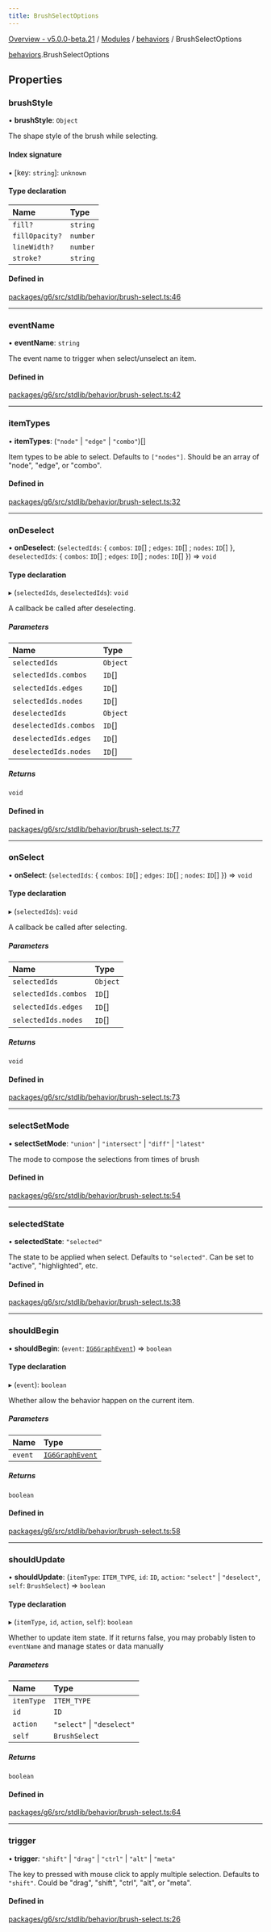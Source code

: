 ```yaml
---
title: BrushSelectOptions
---
```


[Overview - v5.0.0-beta.21](../../README.en.md) / [Modules](../../modules.en.md) / [behaviors](../../modules/behaviors.en.md) / BrushSelectOptions

[behaviors](../../modules/behaviors.en.md).BrushSelectOptions

## Properties

### brushStyle

• **brushStyle**: `Object`

The shape style of the brush while selecting.

#### Index signature

▪ [key: `string`]: `unknown`

#### Type declaration

| Name           | Type     |
| :------------- | :------- |
| `fill?`        | `string` |
| `fillOpacity?` | `number` |
| `lineWidth?`   | `number` |
| `stroke?`      | `string` |

#### Defined in

[packages/g6/src/stdlib/behavior/brush-select.ts:46](https://github.com/antvis/G6/blob/61e525e59b/packages/g6/src/stdlib/behavior/brush-select.ts#L46)

---

### eventName

• **eventName**: `string`

The event name to trigger when select/unselect an item.

#### Defined in

[packages/g6/src/stdlib/behavior/brush-select.ts:42](https://github.com/antvis/G6/blob/61e525e59b/packages/g6/src/stdlib/behavior/brush-select.ts#L42)

---

### itemTypes

• **itemTypes**: (`"node"` \| `"edge"` \| `"combo"`)[]

Item types to be able to select.
Defaults to `["nodes"]`.
Should be an array of "node", "edge", or "combo".

#### Defined in

[packages/g6/src/stdlib/behavior/brush-select.ts:32](https://github.com/antvis/G6/blob/61e525e59b/packages/g6/src/stdlib/behavior/brush-select.ts#L32)

---

### onDeselect

• **onDeselect**: (`selectedIds`: { `combos`: `ID`[] ; `edges`: `ID`[] ; `nodes`: `ID`[] }, `deselectedIds`: { `combos`: `ID`[] ; `edges`: `ID`[] ; `nodes`: `ID`[] }) => `void`

#### Type declaration

▸ (`selectedIds`, `deselectedIds`): `void`

A callback be called after deselecting.

##### Parameters

| Name                   | Type     |
| :--------------------- | :------- |
| `selectedIds`          | `Object` |
| `selectedIds.combos`   | `ID`[]   |
| `selectedIds.edges`    | `ID`[]   |
| `selectedIds.nodes`    | `ID`[]   |
| `deselectedIds`        | `Object` |
| `deselectedIds.combos` | `ID`[]   |
| `deselectedIds.edges`  | `ID`[]   |
| `deselectedIds.nodes`  | `ID`[]   |

##### Returns

`void`

#### Defined in

[packages/g6/src/stdlib/behavior/brush-select.ts:77](https://github.com/antvis/G6/blob/61e525e59b/packages/g6/src/stdlib/behavior/brush-select.ts#L77)

---

### onSelect

• **onSelect**: (`selectedIds`: { `combos`: `ID`[] ; `edges`: `ID`[] ; `nodes`: `ID`[] }) => `void`

#### Type declaration

▸ (`selectedIds`): `void`

A callback be called after selecting.

##### Parameters

| Name                 | Type     |
| :------------------- | :------- |
| `selectedIds`        | `Object` |
| `selectedIds.combos` | `ID`[]   |
| `selectedIds.edges`  | `ID`[]   |
| `selectedIds.nodes`  | `ID`[]   |

##### Returns

`void`

#### Defined in

[packages/g6/src/stdlib/behavior/brush-select.ts:73](https://github.com/antvis/G6/blob/61e525e59b/packages/g6/src/stdlib/behavior/brush-select.ts#L73)

---

### selectSetMode

• **selectSetMode**: `"union"` \| `"intersect"` \| `"diff"` \| `"latest"`

The mode to compose the selections from times of brush

#### Defined in

[packages/g6/src/stdlib/behavior/brush-select.ts:54](https://github.com/antvis/G6/blob/61e525e59b/packages/g6/src/stdlib/behavior/brush-select.ts#L54)

---

### selectedState

• **selectedState**: `"selected"`

The state to be applied when select.
Defaults to `"selected"`.
Can be set to "active", "highlighted", etc.

#### Defined in

[packages/g6/src/stdlib/behavior/brush-select.ts:38](https://github.com/antvis/G6/blob/61e525e59b/packages/g6/src/stdlib/behavior/brush-select.ts#L38)

---

### shouldBegin

• **shouldBegin**: (`event`: [`IG6GraphEvent`](IG6GraphEvent.en.md)) => `boolean`

#### Type declaration

▸ (`event`): `boolean`

Whether allow the behavior happen on the current item.

##### Parameters

| Name    | Type                                   |
| :------ | :------------------------------------- |
| `event` | [`IG6GraphEvent`](IG6GraphEvent.en.md) |

##### Returns

`boolean`

#### Defined in

[packages/g6/src/stdlib/behavior/brush-select.ts:58](https://github.com/antvis/G6/blob/61e525e59b/packages/g6/src/stdlib/behavior/brush-select.ts#L58)

---

### shouldUpdate

• **shouldUpdate**: (`itemType`: `ITEM_TYPE`, `id`: `ID`, `action`: `"select"` \| `"deselect"`, `self`: `BrushSelect`) => `boolean`

#### Type declaration

▸ (`itemType`, `id`, `action`, `self`): `boolean`

Whether to update item state.
If it returns false, you may probably listen to `eventName` and
manage states or data manually

##### Parameters

| Name       | Type                       |
| :--------- | :------------------------- |
| `itemType` | `ITEM_TYPE`                |
| `id`       | `ID`                       |
| `action`   | `"select"` \| `"deselect"` |
| `self`     | `BrushSelect`              |

##### Returns

`boolean`

#### Defined in

[packages/g6/src/stdlib/behavior/brush-select.ts:64](https://github.com/antvis/G6/blob/61e525e59b/packages/g6/src/stdlib/behavior/brush-select.ts#L64)

---

### trigger

• **trigger**: `"shift"` \| `"drag"` \| `"ctrl"` \| `"alt"` \| `"meta"`

The key to pressed with mouse click to apply multiple selection.
Defaults to `"shift"`.
Could be "drag", "shift", "ctrl", "alt", or "meta".

#### Defined in

[packages/g6/src/stdlib/behavior/brush-select.ts:26](https://github.com/antvis/G6/blob/61e525e59b/packages/g6/src/stdlib/behavior/brush-select.ts#L26)
